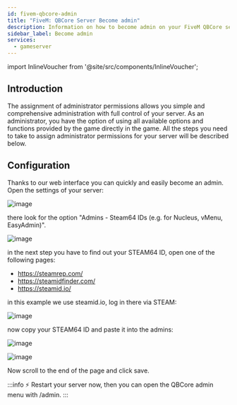```yaml
---
id: fivem-qbcore-admin
title: "FiveM: QBCore Server Become admin"
description: Information on how to become admin on your FiveM QBCore server. - ZAP-Hosting.com documentation
sidebar_label: Become admin
services:
  - gameserver
---
```


import InlineVoucher from '@site/src/components/InlineVoucher';

## Introduction
The assignment of administrator permissions allows you simple and comprehensive administration with full control of your server. As an administrator, you have the option of using all available options and functions provided by the game directly in the game. All the steps you need to take to assign administrator permissions for your server will be described below. 

<InlineVoucher />

## Configuration

Thanks to our web interface you can quickly and easily become an admin.
Open the settings of your server:

![image](https://screensaver01.zap-hosting.com/index.php/s/5REAZ9XS44M8KnK/preview)

there look for the option "Admins - Steam64 IDs (e.g. for Nucleus, vMenu, EasyAdmin)".

![image](https://screensaver01.zap-hosting.com/index.php/s/Ybex9S2zC6bH96D/preview)

in the next step you have to find out your STEAM64 ID, open one of the following pages:

- https://steamrep.com/
- https://steamidfinder.com/
- https://steamid.io/

in this example we use steamid.io, log in there via STEAM:

![image](https://screensaver01.zap-hosting.com/index.php/s/bXtwxxgZRndBc2T/preview)

now copy your STEAM64 ID and paste it into the admins:

![image](https://screensaver01.zap-hosting.com/index.php/s/kqLwo9LZd9Ce6B4/preview)

![image](https://screensaver01.zap-hosting.com/index.php/s/6Z5fJR4xcTWATiF/preview)

Now scroll to the end of the page and click save.

:::info
⚡ Restart your server now, then you can open the QBCore admin menu with /admin.
:::
